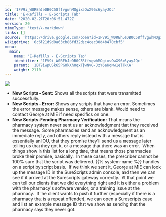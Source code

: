 ```yaml
---
id: '1FV9i_W0REhJeDB0C58ffvgwhMOgixsOwX96c6yayJQc'
title: 'E-Refills - E-Scripts Tab'
date: '2020-02-27T20:06:51.472Z'
version: 20
mimeType: 'text/x-markdown'
links: []
source: 'https://drive.google.com/open?id=1FV9i_W0REhJeDB0C58ffvgwhMOgixsOwX96c6yayJQc'
wikigdrive: '6c6f21d9d0a63cb86fd32dec4cec30d4b470cbf5'
menu:
  main:
    name: 'E-Refills - E-Scripts Tab'
    identifier: '1FV9i_W0REhJeDB0C58ffvgwhMOgixsOwX96c6yayJQc'
    parent: '1BT9iwpUSk65PGOkXhOqxTjwNvG-JzY6aKqNw1elTkKA'
    weight: 2110
---
```

![](../e-refills-e-scripts-tab.assets/6ec8e5bb34b8d887e282a975df44954d.png)  

* <strong>New Scripts – Sent:</strong> Shows all the scripts that were transmitted successfully.
* <strong>New Scripts – Error:</strong> Shows any scripts that have an error. Sometimes the error message makes sense, others are blank. Would need to contact George at MIE if need specifics on one.
* <strong>New Scripts-Pending Pharmacy Verification:</strong> That means the pharmacy system never sent us an acknowledgment that they received the message.  Some pharmacies send an acknowledgment as an immediate reply, and others reply instead with a message that is essentially an IOU, that they promise they'll send us a message later telling us that they got it, or a message that there was an error.  When things show in this list for a long time, that means those pharmacies broke their promise, basically.  In these cases, the prescriber cannot be 100% sure that the script was delivered.
{{% system-name %}} handles on a script by script basis.  If we think we sent it, George at MIE can look up the message ID in the SureScripts admin console, and then we can see if it arrived at the Surescripts gateway correctly.  At that point we can tell our clients that we did everything right and it is either a problem with the pharmacy's software vendor, or a training issue at the pharmacy.  If the client wants to push it further (especially if there is a pharmacy that is a repeat offender), we can open a Surescripts case and list an example message ID that we show as sending that the pharmacy says they never got.
